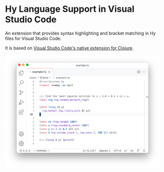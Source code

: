 # Hy Language Support in Visual Studio Code

An extension that provides syntax highlighting and bracket matching in Hy files for Visual Studio Code.

It is based on [Visual Studio Code's native extension for Clojure](https://github.com/microsoft/vscode/tree/master/extensions/clojure).

<div align="center"><img src="./static/screenshot.png"></div>
